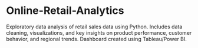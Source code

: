 # Online-Retail-Analytics
Exploratory data analysis of retail sales data using Python. Includes data cleaning, visualizations, and key insights on product performance, customer behavior, and regional trends. Dashboard created using Tableau/Power BI. 
